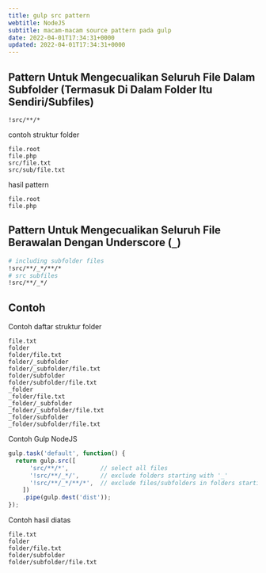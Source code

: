 ```yaml
---
title: gulp src pattern
webtitle: NodeJS
subtitle: macam-macam source pattern pada gulp
date: 2022-04-01T17:34:31+0000
updated: 2022-04-01T17:34:31+0000
---
```


<!--https://www.google.com/search?client=firefox-b-d&q=gulp+pattern+exclude+all+in+subfolder-->
## Pattern Untuk Mengecualikan Seluruh File Dalam Subfolder (Termasuk Di Dalam Folder Itu Sendiri/Subfiles)
```pattern
!src/**/*
```

contoh struktur folder
```text
file.root
file.php
src/file.txt
src/sub/file.txt
```

hasil pattern
```
file.root
file.php
```

## Pattern Untuk Mengecualikan Seluruh File Berawalan Dengan Underscore (`_`)
```bash
# including subfolder files
!src/**/_*/**/*
# src subfiles
!src/**/_*/
```

## Contoh
Contoh daftar struktur folder
```text
file.txt
folder
folder/file.txt
folder/_subfolder
folder/_subfolder/file.txt
folder/subfolder
folder/subfolder/file.txt
_folder
_folder/file.txt
_folder/_subfolder
_folder/_subfolder/file.txt
_folder/subfolder
_folder/subfolder/file.txt
```
Contoh Gulp NodeJS
```js
gulp.task('default', function() {
  return gulp.src([
      'src/**/*',         // select all files
      '!src/**/_*/',      // exclude folders starting with '_'
      '!src/**/_*/**/*',  // exclude files/subfolders in folders starting with '_'
    ])
    .pipe(gulp.dest('dist'));
});
```
Contoh hasil diatas
```text
file.txt
folder
folder/file.txt
folder/subfolder
folder/subfolder/file.txt
```